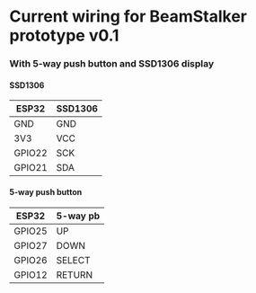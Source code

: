 # Current wiring for BeamStalker prototype v0.1

### With 5-way push button and SSD1306 display

#### SSD1306

|ESP32|SSD1306|
|-|-|
|GND|GND|
|3V3|VCC|
|GPIO22|SCK|
|GPIO21|SDA|

#### 5-way push button

|ESP32|5-way pb|
|-|-|
|GPIO25|UP|
|GPIO27|DOWN|
|GPIO26|SELECT|
|GPIO12|RETURN|
